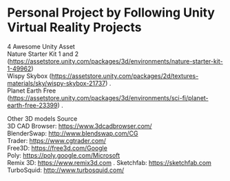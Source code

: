 # Personal Project by Following Unity Virtual Reality Projects

4 Awesome Unity Asset   
Nature Starter Kit 1 and 2 (https://assetstore.unity.com/packages/3d/environments/nature-starter-kit-1-49962)   
Wispy Skybox (https://assetstore.unity.com/packages/2d/textures-materials/sky/wispy-skybox-21737) .   
Planet Earth Free (https://assetstore.unity.com/packages/3d/environments/sci-fi/planet-earth-free-23399) .    

Other 3D models Source   
3D CAD Browser: https://www.3dcadbrowser.com/   
BlenderSwap: http://www.blendswap.com/CG   
Trader: https://www.cgtrader.com/  
Free3D: https://free3d.com/Google   
Poly: https://poly.google.com/Microsoft   
Remix 3D: https://www.remix3d.com . 
Sketchfab: https://sketchfab.com   
TurboSquid: http://www.turbosquid.com/
